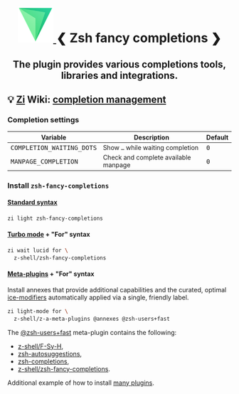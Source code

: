 <h1 align="center">
  <p>
    <a href="https://github.com/z-shell/zi">
      <img src="https://github.com/z-shell/zi/raw/main/docs/images/logo.png" alt="Logo" width="80px" height="80px" />
    </a>
    ❮ Zsh fancy completions ❯
  </p>
</h1>
<h2 align="center">
  <p>The plugin provides various completions tools, libraries and integrations.</p>
</h2>

## 💡 [**Zi**](https://github.com/z-shell/zi) Wiki: [completion management](https://wiki.zshell.dev/docs/getting_started/overview#the-completion-management)

### Completion settings

| Variable                           | Description                          | Default      |
| ---------------------------------- | ------------------------------------ | ------------ |
| <kbd>COMPLETION_WAITING_DOTS</kbd> | Show `…` while waiting completion    | <kbd>0</kbd> |
| <kbd>MANPAGE_COMPLETION</kbd>      | Check and complete available manpage | <kbd>0</kbd> |

### Install `zsh-fancy-completions`

#### [Standard syntax](https://wiki.zshell.dev/docs/guides/syntax/common#standard-syntax)

```zsh
zi light zsh-fancy-completions
```

#### [Turbo mode](https://wiki.zshell.dev/docs/getting_started/overview#turbo-mode-zsh--53) + "For" syntax

```zsh
zi wait lucid for \
  z-shell/zsh-fancy-completions
```

#### [Meta-plugins](https://wiki.zshell.dev/ecosystem/annexes/meta-plugins) + "For" syntax

Install annexes that provide additional capabilities and the curated, optimal [ice-modifiers](https://wiki.zshell.dev/docs/guides/syntax/ice-modifiers) automatically applied via a single, friendly label.

```zsh
zi light-mode for \
  z-shell/z-a-meta-plugins @annexes @zsh-users+fast
```

The [@zsh-users+fast](https://wiki.zshell.dev/ecosystem/annexes/meta-plugins#@zsh-users+fast) meta-plugin contains the following:

- [z-shell/F-Sy-H](https://github.com/z-shell/F-Sy-H),
- [zsh-autosuggestions](https://github.com/z-shell/zsh-autosuggestions),
- [zsh-completions](https://github.com/z-shell/zsh-completions),
- [z-shell/zsh-fancy-completions](https://github.com/z-shell/zsh-fancy-completions).

Additional example of how to install [many plugins](https://wiki.zshell.dev/ecosystem/annexes/meta-plugins#available-meta-plugins).
